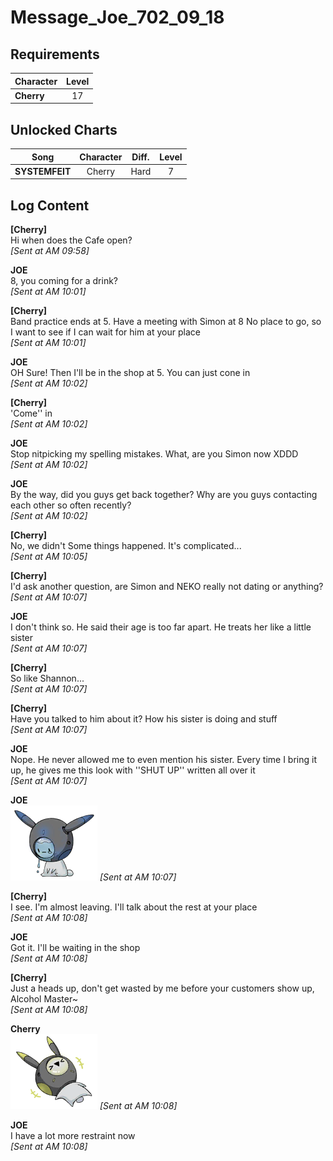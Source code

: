 # Message_Joe_702_09_18
## Requirements
|Character |Level|
|----------|:---:|
|**Cherry**| 17  |

## Unlocked Charts
|     Song     |Character|Diff.|Level|
|--------------|:-------:|:---:|:---:|
|**SYSTEMFEIT**| Cherry  |Hard |  7  |

## Log Content
**[Cherry]**<br>
Hi when does the Cafe open?<br>
*[Sent at AM 09:58]*

**JOE**<br>
8, you coming for a drink?<br>
*[Sent at AM 10:01]*

**[Cherry]**<br>
Band practice ends at 5. Have a meeting with Simon at 8
No place to go, so I want to see if I can wait for him at your place<br>
*[Sent at AM 10:01]*

**JOE**<br>
OH Sure! Then I'll be in the shop at 5. You can just cone in<br>
*[Sent at AM 10:02]*

**[Cherry]**<br>
'Come'' in<br>
*[Sent at AM 10:02]*

**JOE**<br>
Stop nitpicking my spelling mistakes. What, are you Simon now XDDD<br>
*[Sent at AM 10:02]*

**JOE**<br>
By the way, did you guys get back together?
Why are you guys contacting each other so often recently?<br>
*[Sent at AM 10:02]*

**[Cherry]**<br>
No, we didn't
 Some things happened. It's complicated...<br>
*[Sent at AM 10:05]*

**[Cherry]**<br>
I'd ask another question, are Simon and NEKO really not dating or anything?<br>
*[Sent at AM 10:07]*

**JOE**<br>
I don't think so. He said their age is too far apart. He treats her like a little sister<br>
*[Sent at AM 10:07]*

**[Cherry]**<br>
So like Shannon...<br>
*[Sent at AM 10:07]*

**[Cherry]**<br>
Have you talked to him about it? How his sister is doing and stuff<br>
*[Sent at AM 10:07]*

**JOE**<br>
Nope. He never allowed me to even mention his sister. Every time I bring it up, he gives me this look with ''SHUT UP'' written all over it<br>
*[Sent at AM 10:07]*

**JOE**<br>
![05_QQ.png](./attachments/05_QQ.png)
*[Sent at AM 10:07]*

**[Cherry]**<br>
I see. I'm almost leaving. I'll talk about the rest at your place<br>
*[Sent at AM 10:08]*

**JOE**<br>
Got it. I'll be waiting in the shop<br>
*[Sent at AM 10:08]*

**[Cherry]**<br>
Just a heads up, don't get wasted by me before your customers show up, 
Alcohol Master~<br>
*[Sent at AM 10:08]*

**Cherry**<br>
![04_XD.png](./attachments/04_XD.png)
*[Sent at AM 10:08]*

**JOE**<br>
I have a lot more restraint now<br>
*[Sent at AM 10:08]*